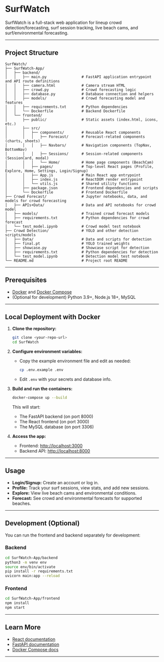 # SurfWatch

SurfWatch is a full-stack web application for lineup crowd detection/forecasting, surf session tracking, live beach cams, and surf/environmental forecasting.

---

## Project Structure

```
SurfWatch/
├── SurfWatch-App/
│   ├── backend/
│   │   ├── main.py                # FastAPI application entrypoint and API route definitions
│   │   ├── camera.html            # Camera stream HTML
│   │   ├── crowd.py               # Crowd forecasting logic
│   │   ├── database.py            # Database connection and helpers
│   │   ├── models/                # Crowd forecasting model and features
│   │   ├── requirements.txt       # Python dependencies
│   │   └── Dockerfile             # Backend Dockerfile
│   └── frontend/
│       ├── public/                # Static assets (index.html, icons, etc.)
│       ├── src/
│       │   ├── components/        # Reusable React components
│       │   │   ├── Forecast/      # Forecast-related components (charts, sheets)
│       │   │   ├── Navbars/       # Navigation components (TopNav, BottomNav)
│       │   │   ├── Sessions/      # Session-related components (SessionCard, modal)
│       │   │   └── Home/          # Home page components (BeachCam)
│       │   ├── pages/             # Top-level React pages (Profile, Explore, Home, Settings, Login/Signup)
│       │   ├── App.js             # Main React app entrypoint
│       │   ├── index.js           # ReactDOM render entrypoint
│       │   └── utils.js           # Shared utility functions
│       ├── package.json           # Frontend dependencies and scripts
│       └── Dockerfile             # Frontend Dockerfile
├── Crowd Forecast/                # Jupyter notebooks, data, and models for crowd forecasting
│   ├── APIs+Data/                 # Data and API notebooks for crowd model
│   ├── models/                    # Trained crowd forecast models
│   ├── requirements.txt           # Python dependencies for crowd forecast
│   └── test_model.ipynb           # Crowd model test notebook
├── Crowd Detection/               # YOLO and other detection scripts/models
│   ├── Data/                      # Data and scripts for detection
│   ├── final.pt                   # YOLO trained weights
│   ├── showcase.py                # Showcase script for detection
│   ├── requirements.txt           # Python dependencies for detection
│   └── test_model.ipynb           # Detection model test notebook
└── README.md                      # Project root README
```

---

## Prerequisites

- [Docker](https://www.docker.com/) and [Docker Compose](https://docs.docker.com/compose/)
- (Optional for development) Python 3.9+, Node.js 18+, MySQL

---

## Local Deployment with Docker

1. **Clone the repository:**

   ```sh
   git clone <your-repo-url>
   cd SurfWatch
   ```

2. **Configure environment variables:**

   - Copy the example environment file and edit as needed:
     ```sh
     cp .env.example .env
     ```
   - Edit `.env` with your secrets and database info.

3. **Build and run the containers:**

   ```sh
   docker-compose up --build
   ```

   This will start:
   - The FastAPI backend (on port 8000)
   - The React frontend (on port 3000)
   - The MySQL database (on port 3306)

4. **Access the app:**
   - Frontend: [http://localhost:3000](http://localhost:3000)
   - Backend API: [http://localhost:8000](http://localhost:8000)

---

## Usage

- **Login/Signup:** Create an account or log in.
- **Profile:** Track your surf sessions, view stats, and add new sessions.
- **Explore:** View live beach cams and environmental conditions.
- **Forecast:** See crowd and environmental forecasts for supported beaches.

---

## Development (Optional)

You can run the frontend and backend separately for development:

### Backend

```sh
cd SurfWatch-App/backend
python3 -m venv env
source env/bin/activate
pip install -r requirements.txt
uvicorn main:app --reload
```

### Frontend

```sh
cd SurfWatch-App/frontend
npm install
npm start
```

---

## Learn More

- [React documentation](https://reactjs.org/)
- [FastAPI documentation](https://fastapi.tiangolo.com/)
- [Docker Compose docs](https://docs.docker.com/compose/)

---